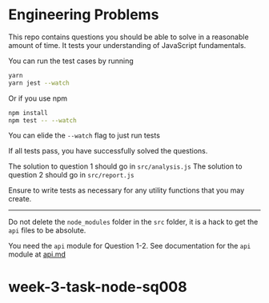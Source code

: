 # Engineering Problems

This repo contains questions you should be able to solve in a reasonable amount of time.
It tests your understanding of JavaScript fundamentals.

You can run the test cases by running

```bash
yarn
yarn jest --watch
```

Or if you use npm

```bash
npm install
npm test -- --watch
```

You can elide the `--watch` flag to just run tests

If all tests pass, you have successfully solved the questions.

The solution to question 1 should go in `src/analysis.js`
The solution to question 2 should go in `src/report.js`

Ensure to write tests as necessary for any utility functions that you may create.

---
Do not delete the `node_modules` folder in the `src` folder, it is a hack to get the `api` files to be absolute.

You need the `api` module for Question 1-2.
See documentation for the `api` module at [api.md](./api.md)
# week-3-task-node-sq008
